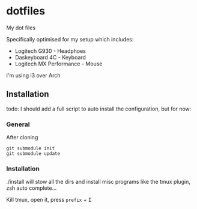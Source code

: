 # dotfiles
My dot files

Specifically optimised for my setup which includes:

* Logitech G930 - Headphoes 
* Daskeyboard 4C - Keyboard
* Logitech MX Performance - Mouse

I'm using i3 over Arch

## Installation
todo: I should add a full script to auto install the configuration, but for now:

### General
After cloning
```
git submodule init
git submodule update
```

### Installation
./install will stow all the dirs and install misc programs like the tmux plugin, zsh auto complete...

Kill tmux, open it, press `prefix` + <kbd>I</kbd> 
